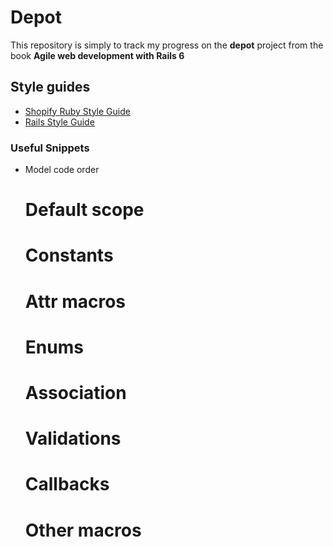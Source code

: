 # Depot

This repository is simply to track my progress on the **depot** project from the book **Agile web development with Rails 6**

## Style guides

- [Shopify Ruby Style Guide](https://shopify.github.io/ruby-style-guide/)
- [Rails Style Guide](https://rails.rubystyle.guide/)

### Useful Snippets

- Model code order
  # Default scope
  # Constants
  # Attr macros
  # Enums
  # Association
  # Validations
  # Callbacks
  # Other macros

